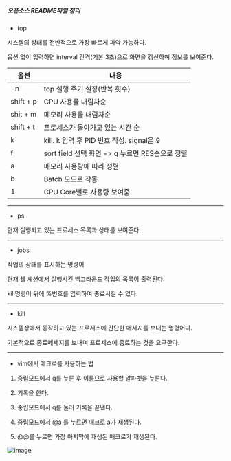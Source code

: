 ##### **오픈소스 README파일 정리**

* top

시스템의 상태를 전반적으로 가장 빠르게 파악 가능하다.

옵션 없이 입력하면 interval 간격(기본 3초)으로 화면을 갱신하며 정보를 보여준다.

|옵션|내용|
|---|---|
|-n|top 실행 주기 설정(반복 횟수)|
|shift + p|CPU 사용률 내림차순|
|shit + m|메모리 사용률 내림차순|
|shift + t|프로세스가 돌아가고 있는 시간 순|
|k|kill. k 입력 후 PID 번호 작성. signal은 9|
|f|sort field 선택 화면 -> q 누르면 RES순으로 정렬|
|a|메모리 사용량에 따라 정렬|
|b|Batch 모드로 작동|
|1|CPU Core별로 사용량 보여줌|

---

* ps

현재 실행되고 있는 프로세스 목록과 상태를 보여준다.

---

* jobs

작업의 상태를 표시하는 명령어

현재 쉘 셰션에서 실행시킨 백그라운드 작업의 목록이 출력된다.

kill명령어 뒤에 %번호를 입력하여 종료시킬 수 있다.




---

* kill

시스템상에서 동작하고 있는 프로세스에 간단한 메세지를 보내는 명령어다.

기본적으로 종료메세지를 보내며 프로세스에 종료하는 것을 요구한다.


---

* vim에서 메크로를 사용하는 법

1) 중립모드에서 q를 누른 후 이름으로 사용할 알파벳을 누른다.

2) 기록을 한다.

3) 중립모드에서 q를 눌러 기록을 끝낸다.

4) 중립모드에서 @a 를 누르면 매크로 a가 재생된다.

5) @@를 누르면 가장 마지막에 재생된 매크로가 재생된다.

![image](https://user-images.githubusercontent.com/104602224/171885242-6ef2ee4c-45b9-4b04-9589-3ae01e784757.jpeg)
